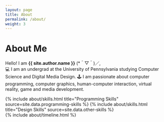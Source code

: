```yaml
---
layout: page
title: About
permalink: /about/
weight: 3
---
```


# **About Me**

Hello! I am **{{ site.author.name }}** (*＾▽＾)／,<br>
💻 I am an undergrad at the University of Pennsylvania studying Computer Science and Digital Media Design. 
🕹️ I am passionate about computer programming, computer graphics, human-computer interaction, virtual reality, game and media development.

<div class="row">
{% include about/skills.html title="Programming Skills" source=site.data.programming-skills %}
{% include about/skills.html title="Design Skills" source=site.data.other-skills %}
</div>

<div class="row">
{% include about/timeline.html %}
</div>